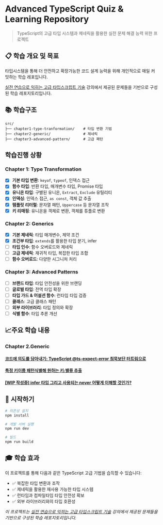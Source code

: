 # Advanced TypeScript Quiz & Learning Repository

> TypeScript의 고급 타입 시스템과 제네릭을 활용한 실전 문제 해결 능력 위한 프로젝트

## 📋 학습 개요 및 목표

타입시스템을 통해 더 안전하고 확장가능한 코드 설계 능력을 위해 개인적으로 매일 커밋하는 학습 레포입니다. 

[실전 연습으로 익히는 고급 타입스크립트 기술](https://www.inflearn.com/course/%EC%8B%A4%EC%A0%84%EC%97%B0%EC%8A%B5-%EA%B3%A0%EA%B8%89-%ED%83%80%EC%9E%85%EC%8A%A4%ED%81%AC%EB%A6%BD%ED%8A%B8) 강의에서 제공된 문제들을 기반으로 구성된 학습 레포지토리입니다.

## 📚 학습구조

```
src/
├── chapter1-type-tranformation/    # 타입 변환 기법
├── chapter2-generic/               # 제네릭
├── chapter3-advanced-pattern/      # 고급 패턴
```

## 학습진행 상황
### Chapter 1: Type Transformation

- [x]  **기본 타입 변환**: `keyof`, `typeof`, 인덱스 접근
- [x] **함수 타입**: 반환 타입, 매개변수 타입, Promise 타입
- [x] **유니온 타입**: 구별된 유니온, `Extract`, `Exclude` 유틸리티
- [x] **인덱싱**: 인덱스 접근, `as const`, 객체 값 추출
- [x] **템플릿 리터럴**: 문자열 패턴, `Uppercase` 등 문자열 조작
- [x] **키 리매핑**: 유니온을 객체로 변환, 객체를 튜플로 변환

### Chapter 2: Generics

- [x] **기본 제네릭**: 타입 매개변수, 제약 조건
- [x] **조건부 타입**: `extends`를 활용한 타입 분기, infer
- [ ] **타입 인수**: 함수 오버로드와 제네릭
- [ ] **고급 제네릭**: 재귀적 타입, 복잡한 타입 조합
- [ ] **함수 오버로드**: 다양한 시그니처 처리

### Chapter 3: Advanced Patterns

- [ ] **브랜드 타입**: 타입 안전성을 위한 브랜딩
- [ ] **글로벌 타입**: 전역 타입 확장
- [ ] **타입 가드 & 어설션 함수**: 런타임 타입 검증
- [ ] **클래스**: 고급 클래스 패턴
- [ ] **외부 라이브러리**: 타입 정의와 확장
- [ ] **식별 함수**: 타입 추론 개선

## 📈주요 학습 내용

### Chapter 2.Generic

#### [코드에 의도를 담아내기: TypeScript @ts-expect-error 침묵보단 터트림으로 ](./src/chapter2-generic/01-generic-basic/ts-ignore-and-expect-error.md)
#### [특정 키이름 패턴식별해 원하는 키:밸류 추출](./src/chapter2-generic/02-conditional-type/conditionalType.md)
#### [[WIP 작성중] infer 타입 그리고 사용되는 never 어떻게 이해할 것인가?](./src/chapter2-generic/02-conditional-type/infer-never.md)

## 🚀 시작하기

```bash
# 의존성 설치
npm install

# 개발 서버 실행
npm run dev

# 빌드
npm run build
```

## 🎓 학습 효과

이 프로젝트를 통해 다음과 같은 TypeScript 고급 기법을 습득할 수 있습니다:

- ✅ 복잡한 타입 변환과 조작
- ✅ 제네릭을 활용한 재사용 가능한 타입 시스템
- ✅ 런타임과 컴파일타임 타입 안전성 확보
- ✅ 외부 라이브러리와의 타입 호환성

_이 프로젝트는 [실전 연습으로 익히는 고급 타입스크립트 기술](https://www.inflearn.com/course/%EC%8B%A4%EC%A0%84%EC%97%B0%EC%8A%B5-%EA%B3%A0%EA%B8%89-%ED%83%80%EC%9E%85%EC%8A%A4%ED%81%AC%EB%A6%BD%ED%8A%B8) 강의에서 제공된 문제들을 기반으로 구성된 학습 레포지토리입니다._
